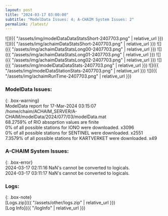 ```yaml
---
layout: post
title: "2024-03-17 03:00:00"
subtitle: "ModelData Issues: 4; A-CHAIM System Issues: 2"
permalink: /latest/
---
```


![]({{ "/assets/img/modelDataDataStatsShort-2407703.png" | relative_url }})
![]({{ "/assets/img/achaimDataStatsShort-2407703.png" | relative_url }})
![]({{ "/assets/img/achaimDataStatsLong00-2407703.png" | relative_url }})
![]({{ "/assets/img/achaimDataStatsLong01-2407703.png" | relative_url }})
![]({{ "/assets/img/achaimDataStatsLong02-2407703.png" | relative_url }})
![]({{ "/assets/img/modelDataDataStats-2407703.png" | relative_url }})
![]({{ "/assets/img/modelDataStationStats-2407703.png" | relative_url }})
![]({{ "/assets/img/achaimRunTime-2407703.png" | relative_url }})


### ModelData Issues:  
  
{: .box-warning}  
 ModelData report for 17-Mar-2024 03:15:07   
 /home/chaim/ACHAIM_SERVER/A-CHAIM/modelData/2024/077/03/modelData.mat   
 68.2759% of RIO absoprtion values are finite   
 0% of all possible stations for IONO were downloaded. x3096   
 0% of all possible stations for SENTINEL were downloaded. x2551   
 7.3579% of all possible stations for KARTVERKET were downloaded. x49   
  
### A-CHAIM System Issues:  
  
{: .box-error}  
2024-03-17 02:11:16 NaN's cannot be converted to logicals.  
2024-03-17 03:11:17 NaN's cannot be converted to logicals.  

### Logs:  
  
{: .box-note}  
[Logs.zip]({{ "/assets/other/logs.zip" | relative_url }})  
[Log Info]({{ "/logInfo" | relative_url }})  
